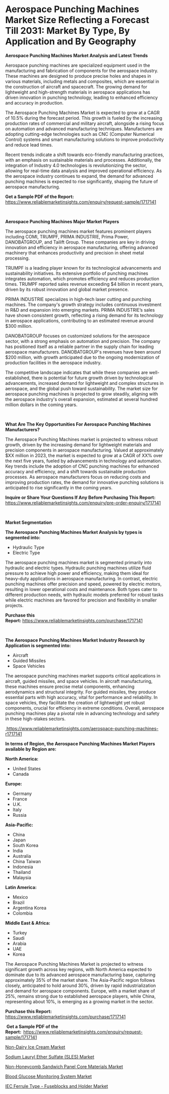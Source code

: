 <p><h1>Aerospace Punching Machines Market Size Reflecting a Forecast Till 2031: Market By Type, By Application and By Geography</h1></p><p><strong>Aerospace Punching Machines Market Analysis and Latest Trends</strong></p>
<p><p>Aerospace punching machines are specialized equipment used in the manufacturing and fabrication of components for the aerospace industry. These machines are designed to produce precise holes and shapes in various materials, including metals and composites, which are essential in the construction of aircraft and spacecraft. The growing demand for lightweight and high-strength materials in aerospace applications has driven innovation in punching technology, leading to enhanced efficiency and accuracy in production.</p><p>The Aerospace Punching Machines Market is expected to grow at a CAGR of 10.5% during the forecast period. This growth is fueled by the increasing production rates of commercial and military aircraft, alongside a rising focus on automation and advanced manufacturing techniques. Manufacturers are adopting cutting-edge technologies such as CNC (Computer Numerical Control) systems and smart manufacturing solutions to improve productivity and reduce lead times.</p><p>Recent trends indicate a shift towards eco-friendly manufacturing practices, with an emphasis on sustainable materials and processes. Additionally, the integration of Industry 4.0 technologies is revolutionizing the sector, allowing for real-time data analysis and improved operational efficiency. As the aerospace industry continues to expand, the demand for advanced punching machines is expected to rise significantly, shaping the future of aerospace manufacturing.</p></p>
<p><strong>Get a Sample PDF of the Report:&nbsp;</strong> <a href="https://www.reliablemarketinsights.com/enquiry/request-sample/1717141?utm_campaign=1400&utm_medium=2&utm_source=Github&utm_content=ia&utm_term=13102024&utm_id=aerospace-punching-machines">https://www.reliablemarketinsights.com/enquiry/request-sample/1717141</a></p>
<p>&nbsp;</p>
<p><strong>Aerospace Punching Machines Major Market Players</strong></p>
<p><p>The aerospace punching machines market features prominent players including COMI, TRUMPF, PRIMA INDUSTRIE, Prima Power, DANOBATGROUP, and Tailift Group. These companies are key in driving innovation and efficiency in aerospace manufacturing, offering advanced machinery that enhances productivity and precision in sheet metal processing.</p><p>TRUMPF is a leading player known for its technological advancements and sustainability initiatives. Its extensive portfolio of punching machines integrates automation, which promotes efficiency and reduces production times. TRUMPF reported sales revenue exceeding $4 billion in recent years, driven by its robust innovation and global market presence.</p><p>PRIMA INDUSTRIE specializes in high-tech laser cutting and punching machines. The company's growth strategy includes continuous investment in R&D and expansion into emerging markets. PRIMA INDUSTRIE’s sales have shown consistent growth, reflecting a rising demand for its technology in aerospace applications, contributing to an estimated revenue around $300 million.</p><p>DANOBATGROUP focuses on customized solutions for the aerospace sector, with a strong emphasis on automation and precision. The company has positioned itself as a reliable partner in the supply chain for leading aerospace manufacturers. DANOBATGROUP's revenues have been around $200 million, with growth anticipated due to the ongoing modernization of production facilities in the aerospace industry.</p><p>The competitive landscape indicates that while these companies are well-established, there is potential for future growth driven by technological advancements, increased demand for lightweight and complex structures in aerospace, and the global push toward sustainability. The market size for aerospace punching machines is projected to grow steadily, aligning with the aerospace industry's overall expansion, estimated at several hundred million dollars in the coming years.</p></p>
<p>&nbsp;</p>
<p><strong>What Are The Key Opportunities For Aerospace Punching Machines Manufacturers?</strong></p>
<p><p>The Aerospace Punching Machines market is projected to witness robust growth, driven by the increasing demand for lightweight materials and precision components in aerospace manufacturing. Valued at approximately $XX million in 2023, the market is expected to grow at a CAGR of XX% over the next five years, fueled by advancements in technology and automation. Key trends include the adoption of CNC punching machines for enhanced accuracy and efficiency, and a shift towards sustainable production processes. As aerospace manufacturers focus on reducing costs and improving production rates, the demand for innovative punching solutions is anticipated to rise significantly in the coming years.</p></p>
<p><strong>Inquire or Share Your Questions If Any Before Purchasing This Report:</strong> <a href="https://www.reliablemarketinsights.com/enquiry/pre-order-enquiry/1717141?utm_campaign=1400&utm_medium=2&utm_source=Github&utm_content=ia&utm_term=13102024&utm_id=aerospace-punching-machines">https://www.reliablemarketinsights.com/enquiry/pre-order-enquiry/1717141</a></p>
<p>&nbsp;</p>
<p><strong>Market Segmentation</strong></p>
<p><strong>The Aerospace Punching Machines Market Analysis by types is segmented into:</strong></p>
<p><ul><li>Hydraulic Type</li><li>Electric Type</li></ul></p>
<p><p>The aerospace punching machines market is segmented primarily into hydraulic and electric types. Hydraulic punching machines utilize fluid pressure to achieve high power and efficiency, making them ideal for heavy-duty applications in aerospace manufacturing. In contrast, electric punching machines offer precision and speed, powered by electric motors, resulting in lower operational costs and maintenance. Both types cater to different production needs, with hydraulic models preferred for robust tasks while electric machines are favored for precision and flexibility in smaller projects.</p></p>
<p><strong>Purchase this Report:&nbsp;</strong><a href="https://www.reliablemarketinsights.com/purchase/1717141?utm_campaign=1400&utm_medium=2&utm_source=Github&utm_content=ia&utm_term=13102024&utm_id=aerospace-punching-machines">https://www.reliablemarketinsights.com/purchase/1717141</a></p>
<p>&nbsp;</p>
<p><strong>The Aerospace Punching Machines Market Industry Research by Application is segmented into:</strong></p>
<p><ul><li>Aircraft</li><li>Guided Missiles</li><li>Space Vehicles</li></ul></p>
<p><p>The aerospace punching machines market supports critical applications in aircraft, guided missiles, and space vehicles. In aircraft manufacturing, these machines ensure precise metal components, enhancing aerodynamics and structural integrity. For guided missiles, they produce essential parts with high accuracy, vital for performance and reliability. In space vehicles, they facilitate the creation of lightweight yet robust components, crucial for efficiency in extreme conditions. Overall, aerospace punching machines play a pivotal role in advancing technology and safety in these high-stakes sectors.</p></p>
<p><a href="https://www.reliablemarketinsights.com/aerospace-punching-machines-r1717141?utm_campaign=1400&utm_medium=2&utm_source=Github&utm_content=ia&utm_term=13102024&utm_id=aerospace-punching-machines">&nbsp;https://www.reliablemarketinsights.com/aerospace-punching-machines-r1717141</a></p>
<p><strong>In terms of Region, the Aerospace Punching Machines Market Players available by Region are:</strong></p>
<p>
    <p> <strong> North America: </strong>
        <ul>
            <li>United States</li>
            <li>Canada</li>
        </ul>
        </p> 
    <p> <strong> Europe: </strong>
        <ul>
            <li>Germany</li>
            <li>France</li>
            <li>U.K.</li>
            <li>Italy</li>
            <li>Russia</li>
        </ul>
        </p> 
    <p> <strong> Asia-Pacific: </strong>
        <ul>
            <li>China</li>
            <li>Japan</li>
            <li>South Korea</li>
            <li>India</li>
            <li>Australia</li>
            <li>China Taiwan</li>
            <li>Indonesia</li>
            <li>Thailand</li>
            <li>Malaysia</li>
        </ul>
        </p> 
    <p> <strong> Latin America: </strong>
        <ul>
            <li>Mexico</li>
            <li>Brazil</li>
            <li>Argentina Korea</li>
            <li>Colombia</li>
        </ul>
        </p> 
    <p> <strong> Middle East & Africa: </strong>
        <ul>
            <li>Turkey</li>
            <li>Saudi</li>
            <li>Arabia</li>
            <li>UAE</li>
            <li>Korea</li>
        </ul>
    </p>
    </p>
<p><p>The Aerospace Punching Machines Market is projected to witness significant growth across key regions, with North America expected to dominate due to its advanced aerospace manufacturing base, capturing approximately 35% of the market share. The Asia-Pacific region follows closely, anticipated to hold around 30%, driven by rapid industrialization and demand for aerospace components. Europe, with a market share of 25%, remains strong due to established aerospace players, while China, representing about 10%, is emerging as a growing market in the sector.</p></p>
<p><strong>Purchase this Report: </strong><a href="https://www.reliablemarketinsights.com/purchase/1717141?utm_campaign=1400&utm_medium=2&utm_source=Github&utm_content=ia&utm_term=13102024&utm_id=aerospace-punching-machines">https://www.reliablemarketinsights.com/purchase/1717141</a></p>
<p>&nbsp;<strong>Get a Sample PDF of the Report:&nbsp;&nbsp;</strong><a href="https://www.reliablemarketinsights.com/enquiry/request-sample/1717141?utm_campaign=1400&utm_medium=2&utm_source=Github&utm_content=ia&utm_term=13102024&utm_id=aerospace-punching-machines">https://www.reliablemarketinsights.com/enquiry/request-sample/1717141</a></p>
<p><strong></strong></p>
<p><p><a href="https://www.linkedin.com/pulse/non-dairy-ice-cream-industry-sector-new-technologies-market-sjt1e?utm_campaign=1400&utm_medium=2&utm_source=Github&utm_content=ia&utm_term=13102024&utm_id=aerospace-punching-machines">Non-Dairy Ice Cream Market</a></p><p><a href="https://www.linkedin.com/pulse/sodium-lauryl-ether-sulfate-sles-market-evolution-future-outlook-q7ehe?utm_campaign=1400&utm_medium=2&utm_source=Github&utm_content=ia&utm_term=13102024&utm_id=aerospace-punching-machines">Sodium Lauryl Ether Sulfate (SLES) Market</a></p><p><a href="https://www.linkedin.com/pulse/non-honeycomb-sandwich-panel-core-materials-market-trends-yqhke?utm_campaign=1400&utm_medium=2&utm_source=Github&utm_content=ia&utm_term=13102024&utm_id=aerospace-punching-machines">Non-Honeycomb Sandwich Panel Core Materials Market</a></p><p><a href="https://www.linkedin.com/pulse/blood-glucose-monitoring-system-revenue-growth-report-2024--xddte?utm_campaign=1400&utm_medium=2&utm_source=Github&utm_content=ia&utm_term=13102024&utm_id=aerospace-punching-machines">Blood Glucose Monitoring System Market</a></p><p><a href="https://www.linkedin.com/pulse/iec-ferrule-type-fuseblocks-holder-market-share-size-gxbme?utm_campaign=1400&utm_medium=2&utm_source=Github&utm_content=ia&utm_term=13102024&utm_id=aerospace-punching-machines">IEC Ferrule Type - Fuseblocks and Holder Market</a></p></p>